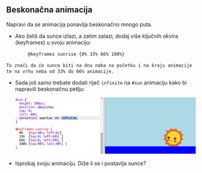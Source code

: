 ## Beskonačna animacija

Napravi da se animacija ponavlja beskonačno mnogo puta.

+ Ako želiš da sunce izlazi, a zatim zalazi, dodaj više ključnih okvira (keyframes) u svoju animaciju:
```    
        @keyframes sunrise {0% 33% 66% 100%}
```        
    
    To znači da će sunce biti na dnu neba na početku i na kraju animacije te na vrhu neba od 33% do 66% animacije.

+ Sada još samo trebate dodati riječ `infinite` na `#sun` animaciju kako bi napravili beskonačnu petlju:
    
    ![screenshot](images/sunrise-infinite.png)

+ Isprobaj svoju animaciju. Diže li se i postavlja sunce?